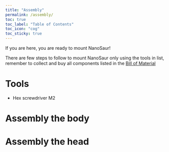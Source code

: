 ```yaml
---
title: "Assembly"
permalink: /assembly/
toc: true
toc_label: "Table of Contents"
toc_icon: "cog"
toc_sticky: true
---
```


If you are here, you are ready to mount NanoSaur!

There are few steps to follow to mount NanoSaur only using the tools in list, remember to collect and buy all components listed in the [Bill of Material](/02-bill-of-material.md)
# Tools

* Hex screwdriver M2

# Assembly the body

# Assembly the head



